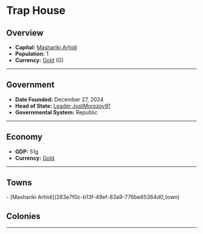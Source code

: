 <!--UNDEDITED FILE, remove this entire line if this file has been edited!-->
# <!--NAME-->Trap House<!--NAME-->

## Overview

- **Capital:** <!--CAPITAL_LINK-->[Mashariki Arhidi](283e7f0c-b13f-49ef-83a9-776be65364d0_town)<!--CAPITAL_LINK-->
- **Population:** <!--POPULATION-->1<!--POPULATION-->
- **Currency:** <!--CURRENCY_LINK-->[Gold](Gold_currency)<!--CURRENCY_LINK--> (<!--CURRENCY_ABV-->G<!--CURRENCY_ABV-->)

---

## Government

- **Date Founded:** <!--FOUNDED-->December 27, 2024<!--FOUNDED-->
- **Head of State:** <!--LEADER_TITLE_LINK-->[Leader JustMorozov91](JustMorozov91_user)<!--LEADER_TITLE_LINK-->
- **Governmental System:** <!--GOVERNMENT-->Republic<!--GOVERNMENT-->

---

## Economy

- **GDP:** <!--GDP-->51g<!--GDP-->
- **Currency:** <!--CURRENCY_LINK-->[Gold](Gold_currency)<!--CURRENCY_LINK-->

---

## Towns

<!--TOWNS-->- [Mashariki Arhidi](283e7f0c-b13f-49ef-83a9-776be65364d0_town)<!--TOWNS-->

## Colonies

<!--COLONIES--><!--COLONIES-->

---